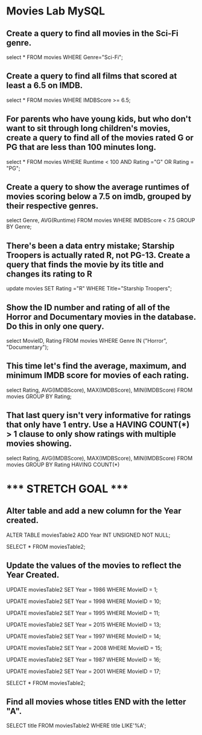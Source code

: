 # Movies Lab MySQL

## Create a query to find all movies in the Sci-Fi genre.
select * FROM movies WHERE Genre="Sci-Fi";

## Create a query to find all films that scored at least a 6.5 on IMDB.
select * FROM movies WHERE IMDBScore >= 6.5;

## For parents who have young kids, but who don't want to sit through long children's movies, create a query to find all of the movies rated G or PG that are less than 100 minutes long.
select * FROM movies WHERE Runtime < 100 AND Rating ="G" OR Rating = "PG";

## Create a query to show the average runtimes of movies scoring below a 7.5 on imdb, grouped by their respective genres.
select Genre, AVG(Runtime) FROM movies WHERE IMDBScore < 7.5 GROUP BY Genre;

## There's been a data entry mistake; Starship Troopers is actually rated R, not PG-13. Create a query that finds the movie by its title and changes its rating to R
update movies SET Rating ="R" WHERE Title="Starship Troopers";

## Show the ID number and rating of all of the Horror and Documentary movies in the database. Do this in only one query.
select MovieID, Rating FROM movies WHERE Genre IN ("Horror", "Documentary");

## This time let's find the average, maximum, and minimum IMDB score for movies of each rating.
select Rating, AVG(IMDBScore), MAX(IMDBScore), MIN(IMDBScore) FROM movies GROUP BY Rating;

## That last query isn't very informative for ratings that only have 1 entry. Use a HAVING COUNT(*) > 1 clause to only show ratings with multiple movies showing.
select Rating, AVG(IMDBScore), MAX(IMDBScore), MIN(IMDBScore) FROM movies GROUP BY Rating HAVING COUNT(*)


# *** STRETCH GOAL ***
## Alter table and add a new column for the Year created.
ALTER TABLE moviesTable2
ADD Year INT UNSIGNED NOT NULL;

SELECT * FROM moviesTable2;

## Update the values of the movies to reflect the Year Created.
UPDATE moviesTable2 
SET Year = 1986
WHERE MovieID = 1;

UPDATE moviesTable2 
SET Year = 1998
WHERE MovieID = 10;

UPDATE moviesTable2 
SET Year = 1995
WHERE MovieID = 11;

UPDATE moviesTable2 
SET Year = 2015
WHERE MovieID = 13;

UPDATE moviesTable2 
SET Year = 1997
WHERE MovieID = 14;

UPDATE moviesTable2 
SET Year = 2008
WHERE MovieID = 15;

UPDATE moviesTable2 
SET Year = 1987
WHERE MovieID = 16;

UPDATE moviesTable2 
SET Year = 2001
WHERE MovieID = 17;

SELECT * FROM moviesTable2;

## Find all movies whose titles END with the letter "A".
SELECT title FROM moviesTable2 WHERE title LIKE'%A';

